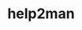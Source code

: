 ---
title: "help2man"
layout: cache
categories: [package, develop-2024-03-10]
meta: {"versions": ["1.49.3"], "compilers": ["gcc@=11.4.0", "gcc@=7.3.1", "gcc@=9.4.0"], "oss": ["amzn2", "ubuntu20.04", "ubuntu22.04"], "platforms": ["linux"], "targets": ["aarch64", "neoverse_n1", "neoverse_v1", "neoverse_v2", "ppc64le", "x86_64_v3"], "stacks": ["aws-isc", "aws-isc-aarch64", "e4s", "e4s-neoverse-v2", "e4s-neoverse_v1", "e4s-power", "root"], "num_specs": 7, "num_specs_by_stack": {"root": 7, "aws-isc-aarch64": 2, "aws-isc": 1, "e4s-power": 1, "e4s-neoverse_v1": 1, "e4s-neoverse-v2": 1, "e4s": 1}}
spec_details: [{"hash": "73jxsiz6gpk62g7jtsldydfnel3cdxr2", "compiler": "gcc@=7.3.1", "versions": ["1.49.3"], "os": "amzn2", "platform": "linux", "target": "aarch64", "variants": ["build_system=autotools"], "stacks": ["root", "aws-isc-aarch64"], "size": "-", "tarball": "https://binaries.spack.io/develop-2024-03-10/build_cache/linux-amzn2-aarch64/gcc-7.3.1/help2man-1.49.3/linux-amzn2-aarch64-gcc-7.3.1-help2man-1.49.3-73jxsiz6gpk62g7jtsldydfnel3cdxr2.spack"}, {"hash": "nm2vrxszbcpb7fdjloxlkywk5wsn25me", "compiler": "gcc@=7.3.1", "versions": ["1.49.3"], "os": "amzn2", "platform": "linux", "target": "neoverse_n1", "variants": ["build_system=autotools"], "stacks": ["root", "aws-isc-aarch64"], "size": "-", "tarball": "https://binaries.spack.io/develop-2024-03-10/build_cache/linux-amzn2-neoverse_n1/gcc-7.3.1/help2man-1.49.3/linux-amzn2-neoverse_n1-gcc-7.3.1-help2man-1.49.3-nm2vrxszbcpb7fdjloxlkywk5wsn25me.spack"}, {"hash": "eku274tjiefl4mzszx6pdsrffjv3wfvp", "compiler": "gcc@=7.3.1", "versions": ["1.49.3"], "os": "amzn2", "platform": "linux", "target": "x86_64_v3", "variants": ["build_system=autotools"], "stacks": ["root", "aws-isc"], "size": "-", "tarball": "https://binaries.spack.io/develop-2024-03-10/build_cache/linux-amzn2-x86_64_v3/gcc-7.3.1/help2man-1.49.3/linux-amzn2-x86_64_v3-gcc-7.3.1-help2man-1.49.3-eku274tjiefl4mzszx6pdsrffjv3wfvp.spack"}, {"hash": "e5su3byezuskreud4usxwadipaghxdyc", "compiler": "gcc@=9.4.0", "versions": ["1.49.3"], "os": "ubuntu20.04", "platform": "linux", "target": "ppc64le", "variants": ["build_system=autotools"], "stacks": ["e4s-power", "root"], "size": "-", "tarball": "https://binaries.spack.io/develop-2024-03-10/build_cache/linux-ubuntu20.04-ppc64le/gcc-9.4.0/help2man-1.49.3/linux-ubuntu20.04-ppc64le-gcc-9.4.0-help2man-1.49.3-e5su3byezuskreud4usxwadipaghxdyc.spack"}, {"hash": "x7ye4cikr3y6pfhepfdbh35ou3riecgy", "compiler": "gcc@=11.4.0", "versions": ["1.49.3"], "os": "ubuntu22.04", "platform": "linux", "target": "neoverse_v1", "variants": ["build_system=autotools"], "stacks": ["root", "e4s-neoverse_v1"], "size": "-", "tarball": "https://binaries.spack.io/develop-2024-03-10/build_cache/linux-ubuntu22.04-neoverse_v1/gcc-11.4.0/help2man-1.49.3/linux-ubuntu22.04-neoverse_v1-gcc-11.4.0-help2man-1.49.3-x7ye4cikr3y6pfhepfdbh35ou3riecgy.spack"}, {"hash": "6lahsdwebzz2fmifvjj5kplsbmhyqvlt", "compiler": "gcc@=11.4.0", "versions": ["1.49.3"], "os": "ubuntu22.04", "platform": "linux", "target": "neoverse_v2", "variants": ["build_system=autotools"], "stacks": ["root", "e4s-neoverse-v2"], "size": "-", "tarball": "https://binaries.spack.io/develop-2024-03-10/build_cache/linux-ubuntu22.04-neoverse_v2/gcc-11.4.0/help2man-1.49.3/linux-ubuntu22.04-neoverse_v2-gcc-11.4.0-help2man-1.49.3-6lahsdwebzz2fmifvjj5kplsbmhyqvlt.spack"}, {"hash": "k55w4nlqc6ky63mqfmwyackp573562rp", "compiler": "gcc@=11.4.0", "versions": ["1.49.3"], "os": "ubuntu22.04", "platform": "linux", "target": "x86_64_v3", "variants": ["build_system=autotools"], "stacks": ["root", "e4s"], "size": "-", "tarball": "https://binaries.spack.io/develop-2024-03-10/build_cache/linux-ubuntu22.04-x86_64_v3/gcc-11.4.0/help2man-1.49.3/linux-ubuntu22.04-x86_64_v3-gcc-11.4.0-help2man-1.49.3-k55w4nlqc6ky63mqfmwyackp573562rp.spack"}]
---